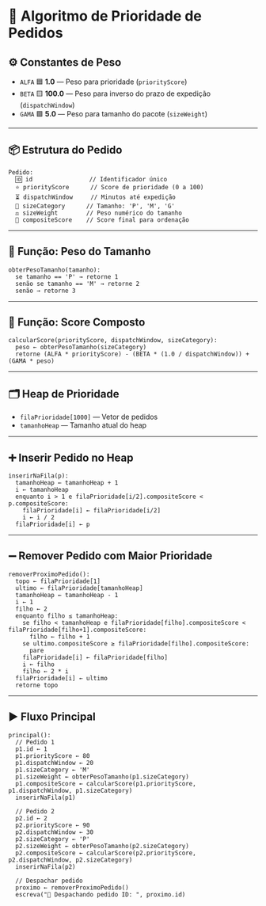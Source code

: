 # 🚚 Algoritmo de Prioridade de Pedidos

## ⚙️ Constantes de Peso
- `ALFA` 🟦 **1.0** — Peso para prioridade (`priorityScore`)
- `BETA` 🟨 **100.0** — Peso para inverso do prazo de expedição (`dispatchWindow`)
- `GAMA` 🟩 **5.0** — Peso para tamanho do pacote (`sizeWeight`)

---

## 📦 Estrutura do Pedido
```plaintext
Pedido:
  🆔 id                // Identificador único
  ⭐ priorityScore      // Score de prioridade (0 a 100)
  ⏳ dispatchWindow     // Minutos até expedição
  📏 sizeCategory      // Tamanho: 'P', 'M', 'G'
  ⚖️ sizeWeight        // Peso numérico do tamanho
  🧮 compositeScore    // Score final para ordenação
```

---

## 📏 Função: Peso do Tamanho
```plaintext
obterPesoTamanho(tamanho):
  se tamanho == 'P' → retorne 1
  senão se tamanho == 'M' → retorne 2
  senão → retorne 3
```

---

## 🧮 Função: Score Composto
```plaintext
calcularScore(priorityScore, dispatchWindow, sizeCategory):
  peso ← obterPesoTamanho(sizeCategory)
  retorne (ALFA * priorityScore) - (BETA * (1.0 / dispatchWindow)) + (GAMA * peso)
```

---

## 🗂️ Heap de Prioridade
- `filaPrioridade[1000]` — Vetor de pedidos
- `tamanhoHeap` — Tamanho atual do heap

---

## ➕ Inserir Pedido no Heap
```plaintext
inserirNaFila(p):
  tamanhoHeap ← tamanhoHeap + 1
  i ← tamanhoHeap
  enquanto i > 1 e filaPrioridade[i/2].compositeScore < p.compositeScore:
    filaPrioridade[i] ← filaPrioridade[i/2]
    i ← i / 2
  filaPrioridade[i] ← p
```

---

## ➖ Remover Pedido com Maior Prioridade
```plaintext
removerProximoPedido():
  topo ← filaPrioridade[1]
  ultimo ← filaPrioridade[tamanhoHeap]
  tamanhoHeap ← tamanhoHeap - 1
  i ← 1
  filho ← 2
  enquanto filho ≤ tamanhoHeap:
    se filho < tamanhoHeap e filaPrioridade[filho].compositeScore < filaPrioridade[filho+1].compositeScore:
      filho ← filho + 1
    se ultimo.compositeScore ≥ filaPrioridade[filho].compositeScore:
      pare
    filaPrioridade[i] ← filaPrioridade[filho]
    i ← filho
    filho ← 2 * i
  filaPrioridade[i] ← ultimo
  retorne topo
```

---

## ▶️ Fluxo Principal
```plaintext
principal():
  // Pedido 1
  p1.id ← 1
  p1.priorityScore ← 80
  p1.dispatchWindow ← 20
  p1.sizeCategory ← 'M'
  p1.sizeWeight ← obterPesoTamanho(p1.sizeCategory)
  p1.compositeScore ← calcularScore(p1.priorityScore, p1.dispatchWindow, p1.sizeCategory)
  inserirNaFila(p1)

  // Pedido 2
  p2.id ← 2
  p2.priorityScore ← 90
  p2.dispatchWindow ← 30
  p2.sizeCategory ← 'P'
  p2.sizeWeight ← obterPesoTamanho(p2.sizeCategory)
  p2.compositeScore ← calcularScore(p2.priorityScore, p2.dispatchWindow, p2.sizeCategory)
  inserirNaFila(p2)

  // Despachar pedido
  proximo ← removerProximoPedido()
  escreva("🚀 Despachando pedido ID: ", proximo.id)


